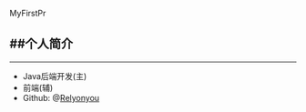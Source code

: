 MyFirstPr

##个人简介
----

----------
 - Java后端开发(主)
 - 前端(辅)
 - Github: @[Relyonyou](https://github.com/Relyonyou)

